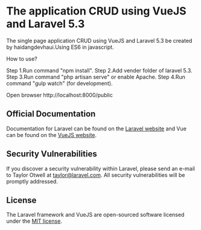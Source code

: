 # The application CRUD using VueJS and Laravel 5.3

The single page application CRUD using VueJS and Laravel 5.3 be created by haidangdevhaui.Using ES6 in javascript.

How to use?

Step 1.Run command "npm install".
Step 2.Add vender folder of laravel 5.3.
Step 3.Run command "php artisan serve" or enable Apache.
Step 4.Run command "gulp watch" (for development).

Open browser http://localhost:8000/public

## Official Documentation

Documentation for Laravel can be found on the [Laravel website](http://laravel.com/docs) and Vue can be found on the [VueJS website](http://vuejs.org/guide).

## Security Vulnerabilities

If you discover a security vulnerability within Laravel, please send an e-mail to Taylor Otwell at taylor@laravel.com. All security vulnerabilities will be promptly addressed.

## License

The Laravel framework and VueJS are open-sourced software licensed under the [MIT license](http://opensource.org/licenses/MIT).
